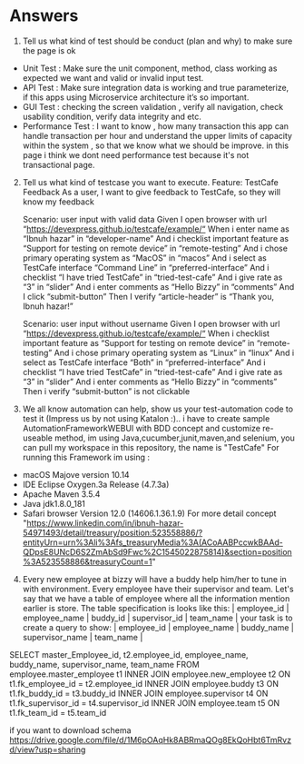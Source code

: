 # Answers

1. Tell us what kind of test should be conduct (plan and why) to make sure the page is ok
  * Unit Test : Make sure the unit component, method, class working as expected we want and valid or invalid input test.
  * API Test : Make sure integration data is working and true parameterize, if this apps using Microservice architecture it’s         so important.
  * GUI Test : checking the screen validation , verify all navigation, check usability condition, verify data integrity and etc.
  * Performance Test : I want to know , how many transaction this app can handle transaction per hour and understand the upper limits of capacity within the system , so that we know what we should be improve. in this page i think we dont need performance test because it's not transactional page.
  
2. Tell us what kind of testcase you want to execute.
Feature: TestCafe Feedback
As a user,  I want to give feedback to TestCafe, so they will know my feedback 

	Scenario: user input with valid data
		Given I open browser with url “https://devexpress.github.io/testcafe/example/“
		When i enter name as “Ibnuh hazar” in “developer-name”
		And i checklist important feature as “Support for testing on remote device” in “remote-testing”
		And i chose primary operating system as “MacOS” in “macos”
		And i select as TestCafe interface “Command Line” in “preferred-interface”
		And i checklist “I have tried TestCafe” in “tried-test-cafe”
		And i give rate as “3” in “slider”
		And i enter comments as “Hello Bizzy” in “comments”
		And I click “submit-button”
		Then I verify “article-header” is “Thank you, Ibnuh hazar!”
    
	Scenario: user input without username 
		Given I open browser with url “https://devexpress.github.io/testcafe/example/“
		When i checklist important feature as “Support for testing on remote device” in “remote-testing”
		And i chose primary operating system as “Linux” in “linux”
		And i select as TestCafe interface “Both” in “preferred-interface”
		And i checklist “I have tried TestCafe” in “tried-test-cafe”
		And i give rate as “3” in “slider”
		And i enter comments as “Hello Bizzy” in “comments”
		Then i verify “submit-button” is not clickable 
    
3. We all know automation can help, show us your test-automation code to test it (Impress us by not using Katalon :)..
  i have to create sample AutomationFrameworkWEBUI with BDD concept and customize re-useable method, im using Java,cucumber,junit,maven,and selenium, you can  pull my workspace in this repository, the name is "TestCafe" 
  For running this Framework im using : 
  * macOS Majove version 10.14
  * IDE Eclipse Oxygen.3a Release (4.7.3a)
  * Apache Maven 3.5.4
  * Java jdk1.8.0_181
  * Safari browser Version 12.0 (14606.1.36.1.9)
  For more detail concept "https://www.linkedin.com/in/ibnuh-hazar-54971493/detail/treasury/position:523558886/?entityUrn=urn%3Ali%3Afs_treasuryMedia%3A(ACoAABPccwkBAAd-QDpsE8UNcD6S2ZmAbSd9Fwc%2C1545022875814)&section=position%3A523558886&treasuryCount=1"
  
4. Every new employee at bizzy will have a buddy help him/her to tune in with environment. Every employee have their supervisor and team. Let's say that we have a table of employee where all the information mention earlier is store. The table specification is looks like this:
| employee_id | employee_name | buddy_id | supervisor_id | team_name |
your task is to create a query to show:
| employee_id | employee_name | buddy_name | supervisor_name | team_name |

SELECT 
    master_Employee_id,
    t2.employee_id,
    employee_name,
    buddy_name,
    supervisor_name,
    team_name
FROM
    employee.master_employee t1
    INNER JOIN
    employee.new_employee t2 ON t1.fk_employee_id = t2.employee_id
    INNER JOIN
    employee.buddy t3 ON t1.fk_buddy_id = t3.buddy_id
    INNER JOIN
    employee.supervisor t4 ON t1.fk_supervisor_id = t4.supervisor_id
    INNER JOIN
    employee.team t5 ON t1.fk_team_id = t5.team_id	
    
 if you want to download schema https://drive.google.com/file/d/1M6pOAqHk8ABRmaQOg8EkQoHbt6TmRvzd/view?usp=sharing   

